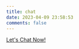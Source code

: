 ```yaml
---
title: chat
date: 2023-04-09 23:58:53
comments: false
---
```


[Let's Chat Now!](https://chat.guofan.fun)
